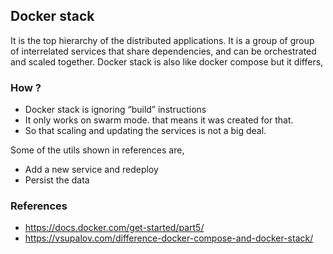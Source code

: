 ## Docker stack

It is the top hierarchy of the distributed applications. It is a group of group of interrelated services 
that share dependencies, and can be orchestrated and scaled together.
Docker stack is also like docker compose but it differs,

### How ?

- Docker stack is ignoring “build” instructions
- It only works on swarm mode. that means it was created for that.
- So that scaling and updating the services is not a big deal.

Some of the utils shown in references are,

- Add a new service and redeploy
- Persist the data

### References

- https://docs.docker.com/get-started/part5/
- https://vsupalov.com/difference-docker-compose-and-docker-stack/